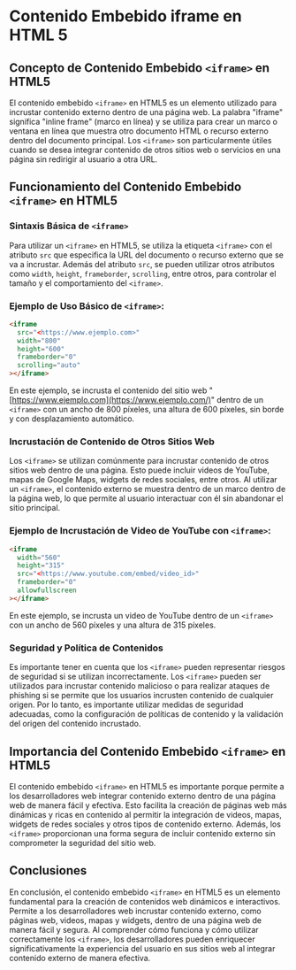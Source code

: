 # Contenido Embebido iframe en HTML 5

## Concepto de Contenido Embebido `<iframe>` en HTML5

El contenido embebido `<iframe>` en HTML5 es un elemento utilizado para incrustar contenido externo dentro de una página web. La palabra "iframe" significa "inline frame" (marco en línea) y se utiliza para crear un marco o ventana en línea que muestra otro documento HTML o recurso externo dentro del documento principal. Los `<iframe>` son particularmente útiles cuando se desea integrar contenido de otros sitios web o servicios en una página sin redirigir al usuario a otra URL.

## Funcionamiento del Contenido Embebido `<iframe>` en HTML5

### Sintaxis Básica de `<iframe>`

Para utilizar un `<iframe>` en HTML5, se utiliza la etiqueta `<iframe>` con el atributo `src` que especifica la URL del documento o recurso externo que se va a incrustar. Además del atributo `src`, se pueden utilizar otros atributos como `width`, `height`, `frameborder`, `scrolling`, entre otros, para controlar el tamaño y el comportamiento del `<iframe>`.

### Ejemplo de Uso Básico de `<iframe>`:

```html
<iframe
  src="<https://www.ejemplo.com>"
  width="800"
  height="600"
  frameborder="0"
  scrolling="auto"
></iframe>
```

En este ejemplo, se incrusta el contenido del sitio web "[https://www.ejemplo.com](https://www.ejemplo.com/)" dentro de un `<iframe>` con un ancho de 800 píxeles, una altura de 600 píxeles, sin borde y con desplazamiento automático.

### Incrustación de Contenido de Otros Sitios Web

Los `<iframe>` se utilizan comúnmente para incrustar contenido de otros sitios web dentro de una página. Esto puede incluir videos de YouTube, mapas de Google Maps, widgets de redes sociales, entre otros. Al utilizar un `<iframe>`, el contenido externo se muestra dentro de un marco dentro de la página web, lo que permite al usuario interactuar con él sin abandonar el sitio principal.

### Ejemplo de Incrustación de Video de YouTube con `<iframe>`:

```html
<iframe
  width="560"
  height="315"
  src="<https://www.youtube.com/embed/video_id>"
  frameborder="0"
  allowfullscreen
></iframe>
```

En este ejemplo, se incrusta un video de YouTube dentro de un `<iframe>` con un ancho de 560 píxeles y una altura de 315 píxeles.

### Seguridad y Política de Contenidos

Es importante tener en cuenta que los `<iframe>` pueden representar riesgos de seguridad si se utilizan incorrectamente. Los `<iframe>` pueden ser utilizados para incrustar contenido malicioso o para realizar ataques de phishing si se permite que los usuarios incrusten contenido de cualquier origen. Por lo tanto, es importante utilizar medidas de seguridad adecuadas, como la configuración de políticas de contenido y la validación del origen del contenido incrustado.

## Importancia del Contenido Embebido `<iframe>` en HTML5

El contenido embebido `<iframe>` en HTML5 es importante porque permite a los desarrolladores web integrar contenido externo dentro de una página web de manera fácil y efectiva. Esto facilita la creación de páginas web más dinámicas y ricas en contenido al permitir la integración de videos, mapas, widgets de redes sociales y otros tipos de contenido externo. Además, los `<iframe>` proporcionan una forma segura de incluir contenido externo sin comprometer la seguridad del sitio web.

## Conclusiones

En conclusión, el contenido embebido `<iframe>` en HTML5 es un elemento fundamental para la creación de contenidos web dinámicos e interactivos. Permite a los desarrolladores web incrustar contenido externo, como páginas web, videos, mapas y widgets, dentro de una página web de manera fácil y segura. Al comprender cómo funciona y cómo utilizar correctamente los `<iframe>`, los desarrolladores pueden enriquecer significativamente la experiencia del usuario en sus sitios web al integrar contenido externo de manera efectiva.
